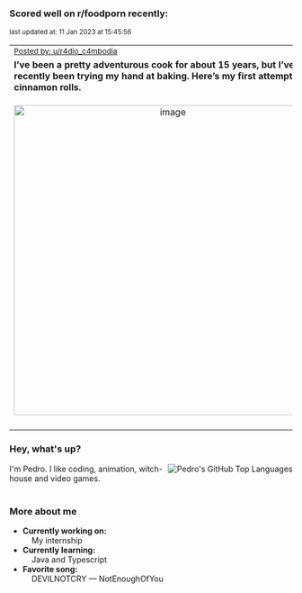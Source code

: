 ### Scored well on r/foodporn recently:

<p align="left"><sub>last updated at: 11 Jan 2023 at 15:45:56</sub></p>

|   |
| --- |
| <sub>[Posted by: u/r4dio_c4mbodia][source]</sub> |
| **I’ve been a pretty adventurous cook for about 15 years, but I’ve recently been trying my hand at baking. Here’s my first attempt at cinnamon rolls.** | 
|<p align="center"> <img alt="image" src="https://i.redd.it/dmktph8oe3ba1.jpg" width="550" /> </p>|
|   |

### Hey, what's up?
<img align="right" alt="Pedro's GitHub Top Languages" src="https://github-readme-stats.vercel.app/api/top-langs/?username=PedrosUsername&exclude_repo=HW2&layout=compact" />

I'm Pedro. I like coding, animation, witch-house and video games.<br><br>

### More about me
- **Currently working on:**  
&nbsp;&nbsp;&nbsp;&nbsp;My internship
- **Currently learning:**  
&nbsp;&nbsp;&nbsp;&nbsp;Java and Typescript
- **Favorite song:**  
&nbsp;&nbsp;&nbsp;&nbsp;DEVILNOTCRY — NotEnoughOfYou<br><br>

  



  
  
  
[linkedin]: https://linkedin.com/in/pedro-h-r-gomes-8a487b14a/
[gmail]: mailto:pilique11@gmail.com
[source]: https://reddit.com/r/FoodPorn/comments/107k01f/ive_been_a_pretty_adventurous_cook_for_about_15/
[redditAPI]: https://www.reddit.com/dev/api/